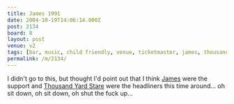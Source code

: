 ```yaml
---
title: James 1991
date: 2004-10-19T14:06:14.000Z
post: 2134
board: 8
layout: post
venue: v2
tags: [bar, music, child friendly, venue, ticketmaster, james, thousand yard stare]
permalink: /m/2134/
---
```

I didn't go to this, but thought I'd point out that I think <a href="/wiki/james">James</a> were the support and <a href="/wiki/thousand+yard+stare">Thousand Yard Stare</a> were the headliners this time around... oh sit down, oh sit down, oh shut the fuck up...
